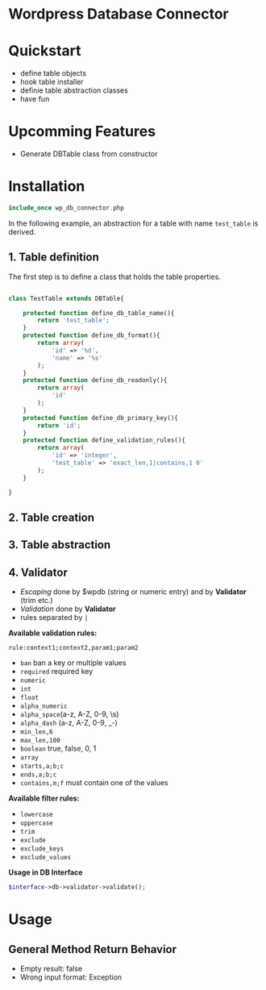# Wordpress Database Connector

# Quickstart
- define table objects
- hook table installer
- definie table abstraction classes
- have fun

# Upcomming Features
- Generate DBTable class from constructor

# Installation

```php
include_once wp_db_connector.php
```

In the following example, an abstraction for a table with name `test_table` is derived.

## 1. Table definition
The first step is to define a class that holds the table properties.

```php

class TestTable extends DBTable{

    protected function define_db_table_name(){
        return 'test_table';
    }
    protected function define_db_format(){
        return array(
            'id' => '%d',
            'name' => '%s'
        );
    }
    protected function define_db_readonly(){
        return array(
            'id'
        );
    }
    protected function define_db_primary_key(){
        return 'id';
    }
    protected function define_validation_rules(){
        return array(
            'id' => 'integer',
            'test_table' => 'exact_len,1|contains,1 0'
        );
    }

}
```

## 2. Table creation

## 3. Table abstraction

## 4. Validator

- *Escaping* done by $wpdb (string or numeric entry) and by **Validator** (trim etc.)
- *Validation* done by **Validator**
- rules separated by `|`



**Available validation rules:**

`rule:context1;context2,param1;param2`

- `ban` ban a key or multiple values
- `required` required key
- `numeric`
- `int`
- `float`
- `alpha_numeric`
- `alpha_space`(a-z, A-Z, 0-9, \s)
- `alpha_dash` (a-z, A-Z, 0-9, _-)
- `min_len,6`
- `max_len,100`
- `boolean` true, false, 0, 1
- `array`
- `starts,a;b;c`
- `ends,a;b;c`
- `contains,m;f` must contain one of the values

**Available filter rules:**
- `lowercase`
- `uppercase`
- `trim`
- `exclude`
- `exclude_keys`
- `exclude_values`








**Usage in DB Interface**

```php
$interface->db->validator->validate();
```

# Usage

## General Method Return Behavior

- Empty result: false
- Wrong input format: Exception
